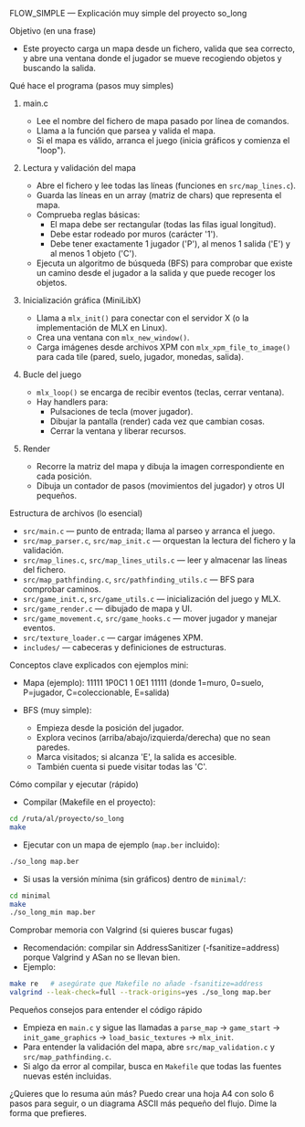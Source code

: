 FLOW_SIMPLE — Explicación muy simple del proyecto so_long

Objetivo (en una frase)
- Este proyecto carga un mapa desde un fichero, valida que sea correcto, y abre una ventana donde el jugador se mueve recogiendo objetos y buscando la salida.

Qué hace el programa (pasos muy simples)
1. main.c
   - Lee el nombre del fichero de mapa pasado por línea de comandos.
   - Llama a la función que parsea y valida el mapa.
   - Si el mapa es válido, arranca el juego (inicia gráficos y comienza el "loop").

2. Lectura y validación del mapa
   - Abre el fichero y lee todas las líneas (funciones en `src/map_lines.c`).
   - Guarda las líneas en un array (matriz de chars) que representa el mapa.
   - Comprueba reglas básicas:
     - El mapa debe ser rectangular (todas las filas igual longitud).
     - Debe estar rodeado por muros (carácter '1').
     - Debe tener exactamente 1 jugador ('P'), al menos 1 salida ('E') y al menos 1 objeto ('C').
   - Ejecuta un algoritmo de búsqueda (BFS) para comprobar que existe un camino desde el jugador a la salida y que puede recoger los objetos.

3. Inicialización gráfica (MiniLibX)
   - Llama a `mlx_init()` para conectar con el servidor X (o la implementación de MLX en Linux).
   - Crea una ventana con `mlx_new_window()`.
   - Carga imágenes desde archivos XPM con `mlx_xpm_file_to_image()` para cada tile (pared, suelo, jugador, monedas, salida).

4. Bucle del juego
   - `mlx_loop()` se encarga de recibir eventos (teclas, cerrar ventana).
   - Hay handlers para:
     - Pulsaciones de tecla (mover jugador).
     - Dibujar la pantalla (render) cada vez que cambian cosas.
     - Cerrar la ventana y liberar recursos.

5. Render
   - Recorre la matriz del mapa y dibuja la imagen correspondiente en cada posición.
   - Dibuja un contador de pasos (movimientos del jugador) y otros UI pequeños.

Estructura de archivos (lo esencial)
- `src/main.c` — punto de entrada; llama al parseo y arranca el juego.
- `src/map_parser.c`, `src/map_init.c` — orquestan la lectura del fichero y la validación.
- `src/map_lines.c`, `src/map_lines_utils.c` — leer y almacenar las líneas del fichero.
- `src/map_pathfinding.c`, `src/pathfinding_utils.c` — BFS para comprobar caminos.
- `src/game_init.c`, `src/game_utils.c` — inicialización del juego y MLX.
- `src/game_render.c` — dibujado de mapa y UI.
- `src/game_movement.c`, `src/game_hooks.c` — mover jugador y manejar eventos.
- `src/texture_loader.c` — cargar imágenes XPM.
- `includes/` — cabeceras y definiciones de estructuras.

Conceptos clave explicados con ejemplos mini:
- Mapa (ejemplo):
  11111
  1P0C1
  1 0E1
  11111
  (donde 1=muro, 0=suelo, P=jugador, C=coleccionable, E=salida)

- BFS (muy simple):
  - Empieza desde la posición del jugador.
  - Explora vecinos (arriba/abajo/izquierda/derecha) que no sean paredes.
  - Marca visitados; si alcanza 'E', la salida es accesible.
  - También cuenta si puede visitar todas las 'C'.

Cómo compilar y ejecutar (rápido)
- Compilar (Makefile en el proyecto):
```bash
cd /ruta/al/proyecto/so_long
make
```
- Ejecutar con un mapa de ejemplo (`map.ber` incluido):
```bash
./so_long map.ber
```
- Si usas la versión mínima (sin gráficos) dentro de `minimal/`:
```bash
cd minimal
make
./so_long_min map.ber
```

Comprobar memoria con Valgrind (si quieres buscar fugas)
- Recomendación: compilar sin AddressSanitizer (-fsanitize=address) porque Valgrind y ASan no se llevan bien.
- Ejemplo:
```bash
make re   # asegúrate que Makefile no añade -fsanitize=address
valgrind --leak-check=full --track-origins=yes ./so_long map.ber
```

Pequeños consejos para entender el código rápido
- Empieza en `main.c` y sigue las llamadas a `parse_map` -> `game_start` -> `init_game_graphics` -> `load_basic_textures` -> `mlx_init`.
- Para entender la validación del mapa, abre `src/map_validation.c` y `src/map_pathfinding.c`.
- Si algo da error al compilar, busca en `Makefile` que todas las fuentes nuevas estén incluidas.

¿Quieres que lo resuma aún más? Puedo crear una hoja A4 con solo 6 pasos para seguir, o un diagrama ASCII más pequeño del flujo. Dime la forma que prefieres.
